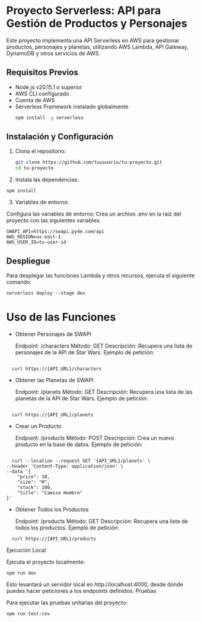 # Proyecto Serverless: API para Gestión de Productos y Personajes

Este proyecto implementa una API Serverless en AWS para gestionar productos, personajes y planetas, utilizando AWS Lambda, API Gateway, DynamoDB y otros servicios de AWS.

## Requisitos Previos

- Node.js v20.15.1 o superior
- AWS CLI configurado
- Cuenta de AWS
- Serverless Framework instalado globalmente
  ```bash
  npm install -g serverless
  ```

## Instalación y Configuración

1. Clona el repositorio:

   ```bash
   git clone https://github.com/tuusuario/tu-proyecto.git
   cd tu-proyecto

   ```

2. Instala las dependencias:

```
npm install
```

3. Variables de entorno:

Configura las variables de entorno: Crea un archivo .env en la raíz del proyecto con las siguientes variables:

```
SWAPI_API=https://swapi.py4e.com/api
AWS_REGION=us-east-1
AWS_USER_ID=tu-user-id

```

## Despliegue

Para desplegar las funciones Lambda y otros recursos, ejecuta el siguiente comando:

```
serverless deploy --stage dev

```

# Uso de las Funciones

- Obtener Personajes de SWAPI

  Endpoint: /characters
  Método: GET
  Descripción: Recupera una lista de personajes de la API de Star Wars.
  Ejemplo de petición:

```

  curl https://{API_URL}/characters

```

- Obtener las Planetas de SWAPI

  Endpoint: /planets
  Método: GET
  Descripción: Recupera una lista de las planetas de la API de Star Wars.
  Ejemplo de petición:

```

  curl https://{API_URL}/planets

```

- Crear un Producto

  Endpoint: /products
  Método: POST
  Descripción: Crea un nuevo producto en la base de datos.
  Ejemplo de petición:

```

  curl --location --request GET '{API_URL}/planets' \
--header 'Content-Type: application/json' \
--data '{
    "price": 10,
    "size": "M",
    "stock": 100,
    "title": "Camisa Hombre"
}'

```

- Obtener Todos los Productos

  Endpoint: /products
  Método: GET
  Descripción: Recupera una lista de todos los productos.
  Ejemplo de petición:

```
  curl https://{API_URL}/products

```

Ejecución Local

Ejecuta el proyecto localmente:

```
npm run dev
```

Esto levantará un servidor local en http://localhost:4000, desde donde puedes hacer peticiones a los endpoints definidos.
Pruebas

Para ejecutar las pruebas unitarias del proyecto:

```
npm run test:cov

```

